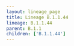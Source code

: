 ```yaml
---
layout: lineage_page
title: Lineage B.1.1.44
lineage: B.1.1.44
parent: B.1.1
children: ['B.1.1.44']
---
```

